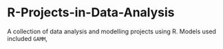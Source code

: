 # R-Projects-in-Data-Analysis
A collection of data analysis and modelling projects using R. 
Models used included `GAMM`, 
